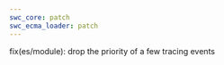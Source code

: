 ```yaml
---
swc_core: patch
swc_ecma_loader: patch
---
```


fix(es/module): drop the priority of a few tracing events
